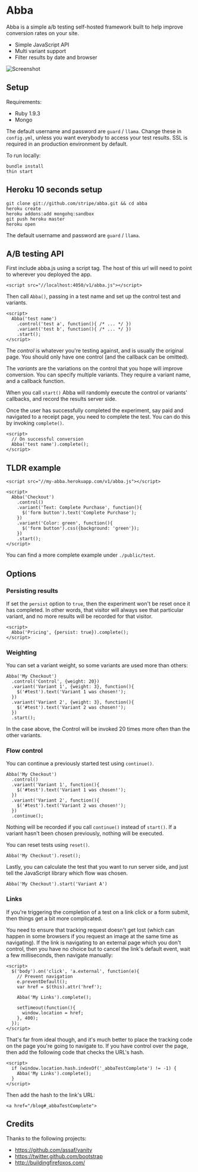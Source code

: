 # Abba

Abba is a simple a/b testing self-hosted framework built to help improve conversion rates on your site.

* Simple JavaScript API
* Multi variant support
* Filter results by date and browser

![Screenshot](http://stripe.github.com/abba/screenshot.png)

## Setup

Requirements:

* Ruby 1.9.3
* Mongo

The default username and password are `guard` / `llama`. Change these in `config.yml`, unless you want everybody to access your test results. SSL is required in an production environment by default.

To run locally:

    bundle install
    thin start

## Heroku 10 seconds setup

    git clone git://github.com/stripe/abba.git && cd abba
    heroku create
    heroku addons:add mongohq:sandbox
    git push heroku master
    heroku open

The default username and password are `guard` / `llama`.

## A/B testing API

First include abba.js using a script tag. The host of this url will need to point to wherever you deployed the app.

    <script src="//localhost:4050/v1/abba.js"></script>

Then call `Abba()`, passing in a test name and set up the control test and variants.

    <script>
      Abba('test name')
        .control('test a', function(){ /* ... */ })
        .variant('test b', function(){ /* ... */ })
        .start();
    </script>

The *control* is whatever you're testing against, and is usually the original page. You should only have one control (and the callback can be omitted).

The *variants* are the variations on the control that you hope will improve conversion. You can specify multiple variants. They require a variant name, and a callback function.

When you call `start()` Abba will randomly execute the control or variants' callbacks, and record the results server side.

Once the user has successfully completed the experiment, say paid and navigated to a receipt page, you need to complete the test. You can do this by invoking `complete()`.

    <script>
      // On successful conversion
      Abba('test name').complete();
    </script>

## TLDR example

    <script src="//my-abba.herokuapp.com/v1/abba.js"></script>

    <script>
      Abba('Checkout')
        .control()
        .variant('Text: Complete Purchase', function(){
          $('form button').text('Complete Purchase');
        })
        .variant('Color: green', function(){
          $('form button').css({background: 'green'});
        })
        .start();
    </script>

You can find a more complete example under `./public/test`.

## Options

### Persisting results

If set the `persist` option to `true`, then the experiment won't be reset once it has completed. In other words, that visitor will always see that particular variant, and no more results will be recorded for that visitor.

    <script>
      Abba('Pricing', {persist: true}).complete();
    </script>

### Weighting

You can set a variant weight, so some variants are used more than others:

    Abba('My Checkout')
      .control('Control', {weight: 20})
      .variant('Variant 1', {weight: 3}, function(){
        $('#test').text('Variant 1 was chosen!');
      })
      .variant('Variant 2', {weight: 3}, function(){
        $('#test').text('Variant 2 was chosen!');
      })
      .start();

In the case above, the Control will be invoked 20 times more often than the other variants.

### Flow control

You can continue a previously started test using `continue()`.

    Abba('My Checkout')
      .control()
      .variant('Variant 1', function(){
        $('#test').text('Variant 1 was chosen!');
      })
      .variant('Variant 2', function(){
        $('#test').text('Variant 2 was chosen!');
      })
      .continue();

Nothing will be recorded if you call `continue()` instead of `start()`. If a variant hasn't been chosen previously, nothing will be executed.

You can reset tests using `reset()`.

    Abba('My Checkout').reset();

Lastly, you can calculate the test that you want to run server side, and just tell the JavaScript library which flow was chosen.

    Abba('My Checkout').start('Variant A')

### Links

If you're triggering the completion of a test on a link click or a form submit, then things get a bit more complicated.

You need to ensure that tracking request doesn't get lost (which can happen in some browsers if you request an image at the same time as
navigating). If the link is navigating to an external page which you don't control, then you have no choice but to cancel the link's default
event, wait a few milliseconds, then navigate manually:

    <script>
      $('body').on('click', 'a.external', function(e){
        // Prevent navigation
        e.preventDefault();
        var href = $(this).attr('href');

        Abba('My Links').complete();

        setTimeout(function(){
          window.location = href;
        }, 400);
      });
    </script>

That's far from ideal though, and it's much better to place the tracking code on the page you're going to navigate to. If you have control
over the page, then add the following code that checks the URL's hash.

    <script>
      if (window.location.hash.indexOf('_abbaTestComplete') != -1) {
        Abba('My Links').complete();
      }
    </script>

Then add the hash to the link's URL:

    <a href="/blog#_abbaTestComplete">

## Credits

Thanks to the following projects:

* https://github.com/assaf/vanity
* https://twitter.github.com/bootstrap
* http://buildingfirefoxos.com/
